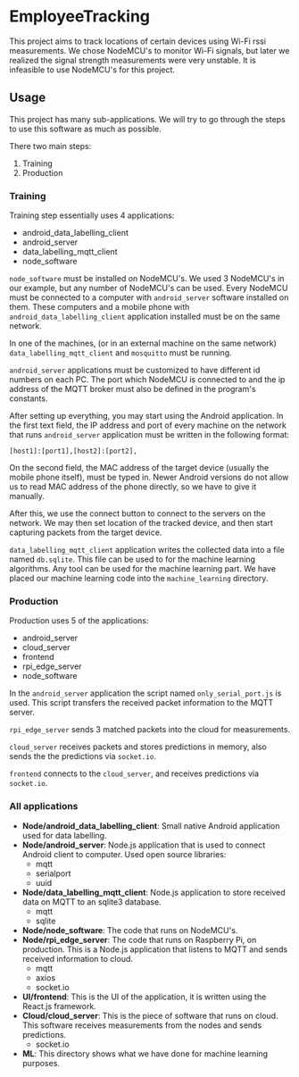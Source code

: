 # EmployeeTracking

This project aims to track locations of certain devices using Wi-Fi rssi measurements. We chose NodeMCU's to monitor Wi-Fi signals, but later we realized the signal strength measurements were very unstable. It is infeasible to use NodeMCU's for this project.

## Usage

This project has many sub-applications. We will try to go through the steps to use this software as much as possible.

There two main steps:
1. Training
2. Production

### Training

Training step essentially uses 4 applications:
* android_data_labelling_client
* android_server
* data_labelling_mqtt_client
* node_software

`node_software` must be installed on NodeMCU's. We used 3 NodeMCU's in our example, but any number of NodeMCU's can be used. Every NodeMCU must be connected to a computer with `android_server` software installed on them. These computers and a mobile phone with `android_data_labelling_client` application installed must be on the same network.

In one of the machines, (or in an external machine on the same network) `data_labelling_mqtt_client` and `mosquitto` must be running.

`android_server` applications must be customized to have different id numbers on each PC. The port which NodeMCU is connected to and the ip address of the MQTT broker must also be defined in the program's constants.

After setting up everything, you may start using the Android application. In the first text field, the IP address and port of every machine on the network that runs `android_server` application must be written in the following format:

```
[host1]:[port1],[host2]:[port2],
```

On the second field, the MAC address of the target device (usually the mobile phone itself), must be typed in. Newer Android versions do not allow us to read MAC address of the phone directly, so we have to give it manually.

After this, we use the connect button to connect to the servers on the network. We may then set location of the tracked device, and then start capturing packets from the target device.

`data_labelling_mqtt_client` application writes the collected data into a file named `db.sqlite`. This file can be used to for the machine learning algorithms. Any tool can be used for the machine learning part. We have placed our machine learning code into the `machine_learning` directory.

### Production

Production uses 5 of the applications:
* android_server
* cloud_server
* frontend
* rpi_edge_server
* node_software

In the `android_server` application the script named `only_serial_port.js` is used. This script transfers the received packet information to the MQTT server.

`rpi_edge_server` sends 3 matched packets into the cloud for measurements.

`cloud_server` receives packets and stores predictions in memory, also sends the the predictions via `socket.io`.

`frontend` connects to the `cloud_server`, and receives predictions via `socket.io`.

### All applications

* **Node/android_data_labelling_client**: Small native Android application used for data labelling.
* **Node/android_server**: Node.js application that is used to connect Android client to computer. Used open source libraries:
  - mqtt
  - serialport
  - uuid
* **Node/data_labelling_mqtt_client**: Node.js application to store received data on MQTT to an sqlite3 database.
  - mqtt
  - sqlite
* **Node/node_software**: The code that runs on NodeMCU's.
* **Node/rpi_edge_server**: The code that runs on Raspberry Pi, on production. This is a Node.js application that listens to MQTT and sends received information to cloud.
  - mqtt
  - axios
  - socket.io
* **UI/frontend**: This is the UI of the application, it is written using the React.js framework.
* **Cloud/cloud_server**: This is the piece of software that runs on cloud. This software receives measurements from the nodes and sends predictions.
  - socket.io
* **ML**: This directory shows what we have done for machine learning purposes.





